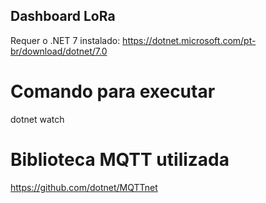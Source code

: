 ## Dashboard LoRa

Requer o .NET 7 instalado: https://dotnet.microsoft.com/pt-br/download/dotnet/7.0

# Comando para executar

dotnet watch

# Biblioteca MQTT utilizada

https://github.com/dotnet/MQTTnet
